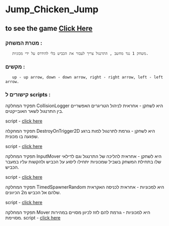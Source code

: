 # Jump_Chicken_Jump

## to see the game [Click Here](https://youtu.be/1-Exugukcr0)


### מטרת המשחק : 
       משחק 1 נגד מחשב , התרנגול צריך לעבור את הכביש בלי להידרס על ידי מכוניות.

### מקשים : 
       up - up arrow, down - down arrow, right - right arrow, left - left arrow.
       
       
### קישורים ל scripts :

תפקיד המחלקה CollisionLogger היא לשחקן - אחראית לניהול הטריגרים האפשריים בין התרנגול לשאר האובייקטים.

script - [click here](https://github.com/EladLaster/Jump_Chicken_Jump/blob/main/Assets/Scripts/CollisionLogger.cs)

תפקיד המחקלה DestroyOnTrigger2D היא לשחקן - גורמת לתרנגול למות ברגע שפגעה בו מכונית.

script - [click here](https://github.com/EladLaster/Jump_Chicken_Jump/blob/main/Assets/Scripts/DestroyOnTrigger2D.cs)

תפקיד המחלקה InputMover היא לשחקן - אחראית להליכה של התרנגול וגם לדילאי שלו בתחילת המשחק בשביל שמכוניות יתחילו ליסוע על הכביש ולהקשות עליו במעבר הכביש.

script - [click here](https://github.com/EladLaster/Jump_Chicken_Jump/blob/main/Assets/Scripts/InputMover.cs)

תפקיד המחלקה TimedSpawnerRandom היא למכוניות - אחראית לכניסה האקראית שלהם אל הכביש מ2 הכיוונים.

script - [click here](https://github.com/EladLaster/Jump_Chicken_Jump/blob/main/Assets/Scripts/TimedSpawnerRandom.cs)


תפקיד המחלקה Mover היא למכוניות - גורמת להם לזוז לכיוון מסויים במהירות מסויימת.
script - [click here](https://github.com/EladLaster/Jump_Chicken_Jump/blob/main/Assets/Scripts/Mover.cs)
